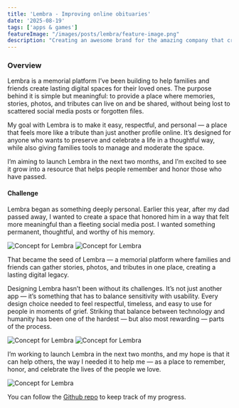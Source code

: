 ```yaml
---
title: 'Lembra - Improving online obituaries'
date: '2025-08-19'
tags: ['apps & games']
featureImage: "/images/posts/lembra/feature-image.png"
description: "Creating an awesome brand for the amazing company that creating employee & customer experiences!"
---
```


### Overview

Lembra is a memorial platform I’ve been building to help families and friends create lasting digital spaces for their loved ones. The purpose behind it is simple but meaningful: to provide a place where memories, stories, photos, and tributes can live on and be shared, without being lost to scattered social media posts or forgotten files.

My goal with Lembra is to make it easy, respectful, and personal — a place that feels more like a tribute than just another profile online. It’s designed for anyone who wants to preserve and celebrate a life in a thoughtful way, while also giving families tools to manage and moderate the space.

I’m aiming to launch Lembra in the next two months, and I’m excited to see it grow into a resource that helps people remember and honor those who have passed.

#### Challenge

Lembra began as something deeply personal. Earlier this year, after my dad passed away, I wanted to create a space that honored him in a way that felt more meaningful than a fleeting social media post. I wanted something permanent, thoughtful, and worthy of his memory.

![Concept for Lembra](/images/posts/lembra/comp-1.png)
![Concept for Lembra](/images/posts/lembra/comp-2.png)

That became the seed of Lembra — a memorial platform where families and friends can gather stories, photos, and tributes in one place, creating a lasting digital legacy.

Designing Lembra hasn’t been without its challenges. It’s not just another app — it’s something that has to balance sensitivity with usability. Every design choice needed to feel respectful, timeless, and easy to use for people in moments of grief. Striking that balance between technology and humanity has been one of the hardest — but also most rewarding — parts of the process.

![Concept for Lembra](/images/posts/lembra/comp-3.png)
![Concept for Lembra](/images/posts/lembra/comp-4.png)

I’m working to launch Lembra in the next two months, and my hope is that it can help others, the way I needed it to help me — as a place to remember, honor, and celebrate the lives of the people we love.

![Concept for Lembra](/images/posts/lembra/comp-5.png)

You can follow the [Github repo](https://github.com/WillDosSantos/lembro-app) to keep track of my progress.